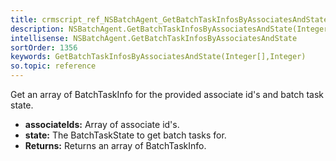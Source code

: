 ```yaml
---
title: crmscript_ref_NSBatchAgent_GetBatchTaskInfosByAssociatesAndState_Integer__p_0_Integer_p_1
description: NSBatchAgent.GetBatchTaskInfosByAssociatesAndState(Integer[] p_0, Integer p_1)
intellisense: NSBatchAgent.GetBatchTaskInfosByAssociatesAndState
sortOrder: 1356
keywords: GetBatchTaskInfosByAssociatesAndState(Integer[],Integer)
so.topic: reference
---
```



Get an array of BatchTaskInfo for the provided associate id's and batch task state.



* **associateIds:** Array of associate id's.
* **state:** The BatchTaskState to get batch tasks for.
* **Returns:** Returns an array of BatchTaskInfo.


